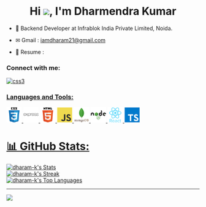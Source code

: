 <h1 align="center">Hi <img src="https://user-images.githubusercontent.com/18350557/176309783-0785949b-9127-417c-8b55-ab5a4333674e.gif" />, I'm Dharmendra Kumar</h1>

- 🔭 Backend Developer at Infrablok India Private Limited, Noida.

- ✉ Gmail :  [iamdharam21@gmail.com](iamdharam21@gmail.com)

- 📄 Resume :

<h3 align="left">Connect with me:</h3>
<p align="left">
   <a href="https://www.linkedin.com/in/dharmendra-kumar-b6845686/" target="_blank" rel="noreferrer"> <img src="https://pngimg.com/uploads/linkedIn/linkedIn_PNG16.png" alt="css3" width="40" height="40"/>
   

</p>



<h3 align="left">Languages and Tools:</h3>
<p align="left"> <a href="https://www.w3schools.com/css/" target="_blank" rel="noreferrer"> <img src="https://raw.githubusercontent.com/devicons/devicon/master/icons/css3/css3-original-wordmark.svg" alt="css3" width="40" height="40"/> </a> <a href="https://expressjs.com" target="_blank" rel="noreferrer"> <img src="https://raw.githubusercontent.com/devicons/devicon/master/icons/express/express-original-wordmark.svg" alt="express" width="40" height="40"/> </a> <a href="https://www.w3.org/html/" target="_blank" rel="noreferrer"> <img src="https://raw.githubusercontent.com/devicons/devicon/master/icons/html5/html5-original-wordmark.svg" alt="html5" width="40" height="40"/> </a> <a href="https://developer.mozilla.org/en-US/docs/Web/JavaScript" target="_blank" rel="noreferrer"> <img src="https://raw.githubusercontent.com/devicons/devicon/master/icons/javascript/javascript-original.svg" alt="javascript" width="40" height="40"/> </a> <a href="https://www.mongodb.com/" target="_blank" rel="noreferrer"> <img src="https://raw.githubusercontent.com/devicons/devicon/master/icons/mongodb/mongodb-original-wordmark.svg" alt="mongodb" width="40" height="40"/> </a> <a href="https://nodejs.org" target="_blank" rel="noreferrer"> <img src="https://raw.githubusercontent.com/devicons/devicon/master/icons/nodejs/nodejs-original-wordmark.svg" alt="nodejs" width="40" height="40"/> </a> <a href="https://reactjs.org/" target="_blank" rel="noreferrer"> <img src="https://raw.githubusercontent.com/devicons/devicon/master/icons/react/react-original-wordmark.svg" alt="react" width="40" height="40"/> </a> <a href="https://www.typescriptlang.org/" target="_blank" rel="noreferrer"> <img src="https://raw.githubusercontent.com/devicons/devicon/master/icons/typescript/typescript-original.svg" alt="typescript" width="40" height="40"/> </a>
</a> <a href="https://www.typescriptlang.org/" target="_blank" rel="noreferrer"> </p>


# 📊 GitHub Stats:
![dharam-k's Stats](https://github-readme-stats.vercel.app/api?username=dharam-k&theme=highcontrast&show_icons=true&hide_border=false&count_private=false)<br>
![dharam-k's Streak](https://github-readme-streak-stats.herokuapp.com/?user=dharam-k&theme=highcontrast&hide_border=false)<br>
![dharam-k's Top Languages](https://github-readme-stats.vercel.app/api/top-langs/?username=dharam-k&theme=highcontrast&show_icons=true&hide_border=false&layout=compact)

---
[![](https://visitcount.itsvg.in/api?id=shatrukumar47&icon=0&color=0)](https://visitcount.itsvg.in)

<!-- Proudly created with GPRM ( https://gprm.itsvg.in ) -->


